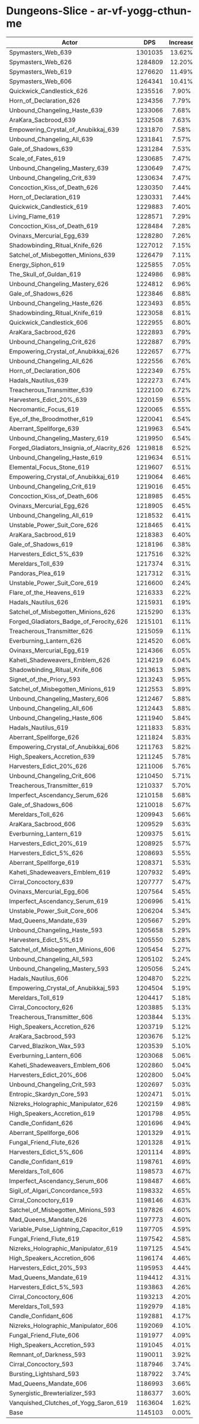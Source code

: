 # Dungeons-Slice - ar-vf-yogg-cthun-me
| Actor | DPS | Increase |
|---|:---:|:---:|
|Spymasters_Web_639|1301035|13.62%|
|Spymasters_Web_626|1284809|12.20%|
|Spymasters_Web_619|1276620|11.49%|
|Spymasters_Web_606|1264341|10.41%|
|Quickwick_Candlestick_626|1235516|7.90%|
|Horn_of_Declaration_626|1234356|7.79%|
|Unbound_Changeling_Haste_639|1233066|7.68%|
|AraKara_Sacbrood_639|1232508|7.63%|
|Empowering_Crystal_of_Anubikkaj_639|1231870|7.58%|
|Unbound_Changeling_All_639|1231841|7.57%|
|Gale_of_Shadows_639|1231284|7.53%|
|Scale_of_Fates_619|1230685|7.47%|
|Unbound_Changeling_Mastery_639|1230649|7.47%|
|Unbound_Changeling_Crit_639|1230634|7.47%|
|Concoction_Kiss_of_Death_626|1230350|7.44%|
|Horn_of_Declaration_619|1230331|7.44%|
|Quickwick_Candlestick_619|1229883|7.40%|
|Living_Flame_619|1228571|7.29%|
|Concoction_Kiss_of_Death_619|1228484|7.28%|
|Ovinaxs_Mercurial_Egg_639|1228280|7.26%|
|Shadowbinding_Ritual_Knife_626|1227012|7.15%|
|Satchel_of_Misbegotten_Minions_639|1226479|7.11%|
|Energy_Siphon_619|1225855|7.05%|
|The_Skull_of_Guldan_619|1224986|6.98%|
|Unbound_Changeling_Mastery_626|1224812|6.96%|
|Gale_of_Shadows_626|1223846|6.88%|
|Unbound_Changeling_Haste_626|1223493|6.85%|
|Shadowbinding_Ritual_Knife_619|1223058|6.81%|
|Quickwick_Candlestick_606|1222955|6.80%|
|AraKara_Sacbrood_626|1222893|6.79%|
|Unbound_Changeling_Crit_626|1222887|6.79%|
|Empowering_Crystal_of_Anubikkaj_626|1222657|6.77%|
|Unbound_Changeling_All_626|1222556|6.76%|
|Horn_of_Declaration_606|1222349|6.75%|
|Hadals_Nautilus_639|1222273|6.74%|
|Treacherous_Transmitter_639|1222100|6.72%|
|Harvesters_Edict_20%_639|1220159|6.55%|
|Necromantic_Focus_619|1220065|6.55%|
|Eye_of_the_Broodmother_619|1220041|6.54%|
|Aberrant_Spellforge_639|1219963|6.54%|
|Unbound_Changeling_Mastery_619|1219950|6.54%|
|Forged_Gladiators_Insignia_of_Alacrity_626|1219818|6.52%|
|Unbound_Changeling_Haste_619|1219634|6.51%|
|Elemental_Focus_Stone_619|1219607|6.51%|
|Empowering_Crystal_of_Anubikkaj_619|1219064|6.46%|
|Unbound_Changeling_Crit_619|1219016|6.45%|
|Concoction_Kiss_of_Death_606|1218985|6.45%|
|Ovinaxs_Mercurial_Egg_626|1218905|6.45%|
|Unbound_Changeling_All_619|1218532|6.41%|
|Unstable_Power_Suit_Core_626|1218465|6.41%|
|AraKara_Sacbrood_619|1218383|6.40%|
|Gale_of_Shadows_619|1218196|6.38%|
|Harvesters_Edict_5%_639|1217516|6.32%|
|Mereldars_Toll_639|1217374|6.31%|
|Pandoras_Plea_619|1217312|6.31%|
|Unstable_Power_Suit_Core_619|1216600|6.24%|
|Flare_of_the_Heavens_619|1216333|6.22%|
|Hadals_Nautilus_626|1215931|6.19%|
|Satchel_of_Misbegotten_Minions_626|1215290|6.13%|
|Forged_Gladiators_Badge_of_Ferocity_626|1215101|6.11%|
|Treacherous_Transmitter_626|1215059|6.11%|
|Everburning_Lantern_626|1214520|6.06%|
|Ovinaxs_Mercurial_Egg_619|1214366|6.05%|
|Kaheti_Shadeweavers_Emblem_626|1214219|6.04%|
|Shadowbinding_Ritual_Knife_606|1213613|5.98%|
|Signet_of_the_Priory_593|1213243|5.95%|
|Satchel_of_Misbegotten_Minions_619|1212553|5.89%|
|Unbound_Changeling_Mastery_606|1212467|5.88%|
|Unbound_Changeling_All_606|1212443|5.88%|
|Unbound_Changeling_Haste_606|1211940|5.84%|
|Hadals_Nautilus_619|1211833|5.83%|
|Aberrant_Spellforge_626|1211824|5.83%|
|Empowering_Crystal_of_Anubikkaj_606|1211763|5.82%|
|High_Speakers_Accretion_639|1211245|5.78%|
|Harvesters_Edict_20%_626|1211006|5.76%|
|Unbound_Changeling_Crit_606|1210450|5.71%|
|Treacherous_Transmitter_619|1210337|5.70%|
|Imperfect_Ascendancy_Serum_626|1210158|5.68%|
|Gale_of_Shadows_606|1210018|5.67%|
|Mereldars_Toll_626|1209943|5.66%|
|AraKara_Sacbrood_606|1209529|5.63%|
|Everburning_Lantern_619|1209375|5.61%|
|Harvesters_Edict_20%_619|1208925|5.57%|
|Harvesters_Edict_5%_626|1208693|5.55%|
|Aberrant_Spellforge_619|1208371|5.53%|
|Kaheti_Shadeweavers_Emblem_619|1207932|5.49%|
|Cirral_Concoctory_639|1207777|5.47%|
|Ovinaxs_Mercurial_Egg_606|1207564|5.45%|
|Imperfect_Ascendancy_Serum_619|1206996|5.41%|
|Unstable_Power_Suit_Core_606|1206204|5.34%|
|Mad_Queens_Mandate_639|1205667|5.29%|
|Unbound_Changeling_Haste_593|1205658|5.29%|
|Harvesters_Edict_5%_619|1205550|5.28%|
|Satchel_of_Misbegotten_Minions_606|1205454|5.27%|
|Unbound_Changeling_All_593|1205102|5.24%|
|Unbound_Changeling_Mastery_593|1205056|5.24%|
|Hadals_Nautilus_606|1204870|5.22%|
|Empowering_Crystal_of_Anubikkaj_593|1204504|5.19%|
|Mereldars_Toll_619|1204417|5.18%|
|Cirral_Concoctory_626|1203885|5.13%|
|Treacherous_Transmitter_606|1203844|5.13%|
|High_Speakers_Accretion_626|1203719|5.12%|
|AraKara_Sacbrood_593|1203676|5.12%|
|Carved_Blazikon_Wax_593|1203539|5.10%|
|Everburning_Lantern_606|1203068|5.06%|
|Kaheti_Shadeweavers_Emblem_606|1202860|5.04%|
|Harvesters_Edict_20%_606|1202800|5.04%|
|Unbound_Changeling_Crit_593|1202697|5.03%|
|Entropic_Skardyn_Core_593|1202471|5.01%|
|Nizreks_Holographic_Manipulator_626|1202159|4.98%|
|High_Speakers_Accretion_619|1201798|4.95%|
|Candle_Confidant_626|1201696|4.94%|
|Aberrant_Spellforge_606|1201329|4.91%|
|Fungal_Friend_Flute_626|1201328|4.91%|
|Harvesters_Edict_5%_606|1201114|4.89%|
|Candle_Confidant_619|1198761|4.69%|
|Mereldars_Toll_606|1198573|4.67%|
|Imperfect_Ascendancy_Serum_606|1198487|4.66%|
|Sigil_of_Algari_Concordance_593|1198332|4.65%|
|Cirral_Concoctory_619|1198146|4.63%|
|Satchel_of_Misbegotten_Minions_593|1197826|4.60%|
|Mad_Queens_Mandate_626|1197773|4.60%|
|Variable_Pulse_Lightning_Capacitor_619|1197705|4.59%|
|Fungal_Friend_Flute_619|1197542|4.58%|
|Nizreks_Holographic_Manipulator_619|1197125|4.54%|
|High_Speakers_Accretion_606|1196174|4.46%|
|Harvesters_Edict_20%_593|1195953|4.44%|
|Mad_Queens_Mandate_619|1194412|4.31%|
|Harvesters_Edict_5%_593|1193863|4.26%|
|Cirral_Concoctory_606|1193213|4.20%|
|Mereldars_Toll_593|1192979|4.18%|
|Candle_Confidant_606|1192881|4.17%|
|Nizreks_Holographic_Manipulator_606|1192069|4.10%|
|Fungal_Friend_Flute_606|1191977|4.09%|
|High_Speakers_Accretion_593|1191045|4.01%|
|Remnant_of_Darkness_593|1190011|3.92%|
|Cirral_Concoctory_593|1187946|3.74%|
|Bursting_Lightshard_593|1187922|3.74%|
|Mad_Queens_Mandate_606|1186993|3.66%|
|Synergistic_Brewterializer_593|1186377|3.60%|
|Vanquished_Clutches_of_Yogg_Saron_619|1163604|1.62%|
|Base|1145103|0.00%|

